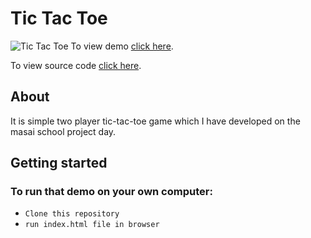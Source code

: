 # Tic Tac Toe

![Tic Tac Toe](https://i.imgur.com/xaf8N2J.png)
To view  demo [click here](https://sharp-hypatia-afbbbc.netlify.app/).

To view  source code [click here](https://github.com/shreedharbhat98/Tic-Tac-Toe).

## About
It is simple two player tic-tac-toe game which I have developed on the masai school project day.

## Getting started
### To run that demo on your own computer:
* `Clone this repository`
* `run index.html file in browser`
